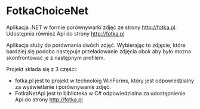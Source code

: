 FotkaChoiceNet
==============

Aplikacja .NET w formie porównywarki zdjęć ze strony http://fotka.pl. Udostępnia również Api do strony http://fotka.pl

Aplikacja służy do porównania dwóch zdjęć. Wybierając to zdjęcie, które bardziej się podoba następuje przeładowanie zdjęcia obok aby było mozna skonfrontować je z następnym profilem.

Projekt składa się z 3 części:

* fotka.pl jest to projekt w technoloig WinForms, który jest odpowiedzialny za wyświetlanie i porównywanie zdjęć. 
* FotkaNetApi jest to biblioteka w C# odpowiedzialna za udostępnienie Api do strony http://fotka.pl

